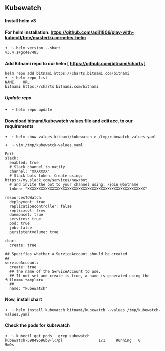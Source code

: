 ## Kubewatch
#### Install helm v3
#### For helm installation: https://github.com/adil1806/play-with-kubectl/tree/master/kubernetes-helm
```
➜  ~ helm version --short
v3.4.1+gc4e7485
```

#### Add Bitnami repo to our helm [ https://github.com/bitnami/charts ]
```
helm repo add bitnami https://charts.bitnami.com/bitnami
➜  ~ helm repo list
NAME    URL
bitnami https://charts.bitnami.com/bitnami
```
##### Update repo
```
➜  ~ helm repo update
```

#### Download bitnami/kubewatch values file and edit acc. to our requirements
```
➜  ~ helm show values bitnami/kubewatch > /tmp/kubewatch-values.yaml

➜  ~ vim /tmp/kubewatch-values.yaml

Edit 
slack:
  enabled: true
  # Slack channel to notify
  channel: "XXXXXXX"
  # Slack bots token. Create using: https://my.slack.com/services/new/bot
  # and invite the bot to your channel using: /join @botname
  token: "XXXXXXXXXXXXXXXXXXXXXXXXXXXXXXXXXXXXXXXXXXXXXXXXXXXXX"
  
resourcesToWatch:
  deployment: true
  replicationcontroller: false
  replicaset: true
  daemonset: true
  services: true
  pod: true
  job: false
  persistentvolume: true

rbac:
  create: true

## Specifies whether a ServiceAccount should be created
##
serviceAccount:
  create: true
  ## The name of the ServiceAccount to use.
  ## If not set and create is true, a name is generated using the fullname template
  ##
  name: "kubewatch"
```
#### Now, install chart
```
➜  ~ helm install kubewatch bitnami/kubewatch --values /tmp/kubewatch-values.yaml
```

#### Check the pods for kubewatch
```
➜  ~ kubectl get pods | grep kubewatch
kubewatch-59849596b8-lc7pl                1/1     Running   0          9m9s
```

